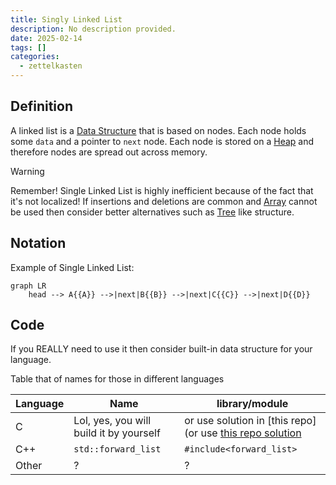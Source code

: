 ```yaml
---
title: Singly Linked List
description: No description provided.
date: 2025-02-14
tags: []
categories:
  - zettelkasten
---
```


## Definition

A linked list is a [Data Structure](Data%20Structure) that is based on nodes. Each node holds some `data` and a pointer to `next` node. Each node is stored on a [Heap](Heap.md) and therefore nodes are spread out across memory. 

> [!Warning]
> Remember! Single Linked List is highly inefficient because of the fact that it's not localized! If insertions and deletions are common and [Array](Array) cannot be used then consider better alternatives such as [Tree](Tree.md) like structure.

## Notation

Example of Single Linked List:

```mermaid
graph LR
    head --> A{{A}} -->|next|B{{B}} -->|next|C{{C}} -->|next|D{{D}}
```

## Code

If you REALLY need to use it then consider built-in data structure for your language.

Table that of names for those in different languages

| Language | Name                                    | library/module                                                                                                  |
| -------- | --------------------------------------- | --------------------------------------------------------------------------------------------------------------- |
| C        | Lol, yes, you will build it by yourself | or use solution in [this repo](or use [this repo solution](https://github.com/mkirchner/linked-list-good-taste) |
| C++      | `std::forward_list`                     | `#include<forward_list>`                                                                                        |
| Other    | ?                                       | ?                                                                                                               |
